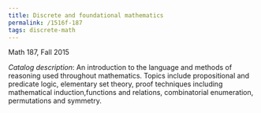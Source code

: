 ```yaml
---
title: Discrete and foundational mathematics
permalink: /1516f-187
tags: discrete-math
---
```


Math 187, Fall 2015<!--more-->

*Catalog description*: An introduction to the language and methods of reasoning used throughout mathematics. Topics include propositional and predicate logic, elementary set theory, proof techniques including mathematical induction,functions and relations, combinatorial enumeration, permutations and symmetry.
